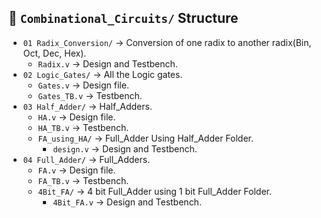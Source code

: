 ## 📂 `Combinational_Circuits/` Structure  
- `01 Radix_Conversion/` → Conversion of one radix to another radix(Bin, Oct, Dec, Hex).
  - `Radix.v` → Design and Testbench.
- `02 Logic_Gates/` → All the Logic gates.
  - `Gates.v` → Design file.
  - `Gates_TB.v` → Testbench.
- `03 Half_Adder/` → Half_Adders.
  - `HA.v` → Design file.
  - `HA_TB.v` → Testbench.
  - `FA_using_HA/` → Full_Adder Using Half_Adder Folder.
    - `design.v` → Design and Testbench.
- `04 Full_Adder/` → Full_Adders.
  - `FA.v` → Design file.
  - `FA_TB.v` → Testbench.
  - `4Bit_FA/` → 4 bit Full_Adder using 1 bit Full_Adder Folder.
    - `4Bit_FA.v` → Design and Testbench.
